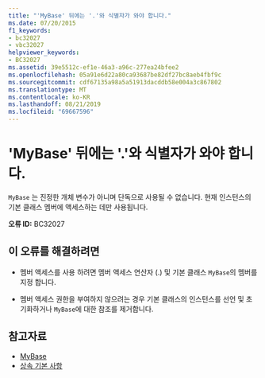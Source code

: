 ```yaml
---
title: "'MyBase' 뒤에는 '.'와 식별자가 와야 합니다."
ms.date: 07/20/2015
f1_keywords:
- bc32027
- vbc32027
helpviewer_keywords:
- BC32027
ms.assetid: 39e5512c-ef1e-46a3-a96c-277ea24bfee2
ms.openlocfilehash: 05a91e6d22a80ca93687be82df27bc8aeb4fbf9c
ms.sourcegitcommit: cdf67135a98a5a51913dacddb58e004a3c867802
ms.translationtype: MT
ms.contentlocale: ko-KR
ms.lasthandoff: 08/21/2019
ms.locfileid: "69667596"
---
```

# <a name="mybase-must-be-followed-by--and-an-identifier"></a>'MyBase' 뒤에는 '.'와 식별자가 와야 합니다.
`MyBase` 는 진정한 개체 변수가 아니며 단독으로 사용될 수 없습니다. 현재 인스턴스의 기본 클래스 멤버에 액세스하는 데만 사용됩니다.  
  
 **오류 ID:** BC32027  
  
## <a name="to-correct-this-error"></a>이 오류를 해결하려면  
  
- 멤버 액세스를 사용 하려면 멤버 액세스 연산자 (.) 및 기본 클래스 `MyBase`의 멤버를 지정 합니다.  
  
- 멤버 액세스 권한을 부여하지 않으려는 경우 기본 클래스의 인스턴스를 선언 및 초기화하거나 `MyBase`에 대한 참조를 제거합니다.  
  
## <a name="see-also"></a>참고자료

- [MyBase](../programming-guide/program-structure/me-my-mybase-and-myclass.md#mybase)
- [상속 기본 사항](../../visual-basic/programming-guide/language-features/objects-and-classes/inheritance-basics.md)

